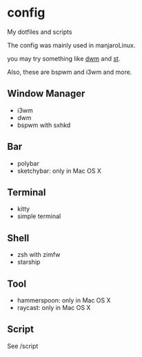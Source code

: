 # config

My dotfiles and scripts

The config was mainly used in manjaroLinux.

you may try something like [dwm](https://dwm.suckless.org/) and [st](https://st.suckless.org/).

Also, these are bspwm and i3wm and more.

## Window Manager

- i3wm
- dwm
- bspwm with sxhkd

## Bar

- polybar
- sketchybar: only in Mac OS X

## Terminal

- kitty
- simple terminal

## Shell

- zsh with zimfw
- starship

## Tool

- hammerspoon: only in Mac OS X
- raycast: only in Mac OS X

## Script

See /script

